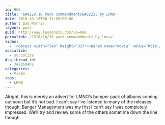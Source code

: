 ```yaml
---
id: 966
title: '&#8220;10 Pack Commandments&#8221; by LMNO'
date: 2010-10-19T08:31:09+00:00
author: Sam Morris
layout: post
guid: http://www.lessonsix.com/?p=966
permalink: /2010/10/10-pack-commandments-by-lmno/
video:
  - '<object width="540" height="337"><param name="movie" value="http://www.youtube.com/v/hfJxmazNkqw?fs=1&hl=en_GB"></param><param name="allowFullScreen" value="true"></param><param name="allowscriptaccess" value="always"></param><embed src="http://www.youtube.com/v/hfJxmazNkqw?fs=1&hl=en_GB" type="application/x-shockwave-flash" width="540" height="337" allowscriptaccess="always" allowfullscreen="true"></embed></object>'
socialize:
  - socialize
dsq_thread_id:
  - 342269401
categories:
  - Video
tags:
  - LMNO
---
```

Alright, this is merely an advert for LMNO&#8217;s bumper pack of albums coming out soon but it&#8217;s not bad. I can&#8217;t say I&#8217;ve listened to many of the releases though, Banger Management was my first I can&#8217;t say I was completely impressed. We&#8217;ll try and review some of the others sometime down the line though.